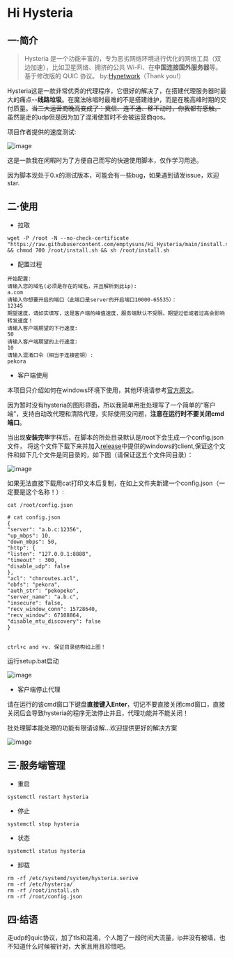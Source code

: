# Hi Hysteria

## 一·简介
> Hysteria 是一个功能丰富的，专为恶劣网络环境进行优化的网络工具（双边加速），比如卫星网络、拥挤的公共 Wi-Fi、在**中国连接国外服务器**等。 基于修改版的 QUIC 协议。
by:[Hynetwork](https://github.com/HyNetwork)（Thank you!）

Hysteria这是一款非常优秀的代理程序，它很好的解决了，在搭建代理服务器时最大的痛点--**线路垃圾**。在魔法咏唱时最难的不是搭建维护，而是在晚高峰时期的交付质量。~~当三大运营商晚高变成了：奠信、连不通、移不动时，你我都有感触。~~ 虽然是走的udp但是因为加了混淆使暂时不会被运营商qos。

项目作者提供的速度测试:

![image](https://raw.githubusercontent.com/HyNetwork/hysteria/master/docs/bench/bench.png)


这是一款我在闲暇时为了方便自己而写的快速使用脚本，仅作学习用途。

因为脚本现处于0.x的测试版本，可能会有一些bug，如果遇到请发issue，欢迎star.

## 二·使用
- 拉取

```
wget -P /root -N --no-check-certificate "https://raw.githubusercontent.com/emptysuns/Hi_Hysteria/main/install.sh" && chmod 700 /root/install.sh && sh /root/install.sh
```
- 配置过程

```
开始配置: 
请输入您的域名(必须是存在的域名，并且解析到此ip):
a.com
请输入你想要开启的端口（此端口是server的开启端口10000-65535）：
12345
期望速度，请如实填写，这是客户端的峰值速度，服务端默认不受限。期望过低或者过高会影响转发速度！
请输入客户端期望的下行速度:
50
请输入客户端期望的上行速度:
10
请输入混淆口令（相当于连接密钥）:
pekora
```
- 客户端使用

本项目只介绍如何在windows环境下使用，其他环境请参考[官方原文](https://github.com/HyNetwork/hysteria)。

因为暂时没有hysteria的图形界面，所以我简单用批处理写了一个简单的“客户端”，支持自动改代理和清除代理，实际使用没问题，**注意在运行时不要关闭cmd端口**。


当出现**安装完毕**字样后，在脚本的所处目录默认是/root下会生成一个config.json文件，
将这个文件下载下来并加入[release](https://github.com/emptysuns/Hi_Hysteria/releases/download/0.1/hihysteria_windows0.1.rar)中提供的windows的client,保证这个文件和如下几个文件是同目录的，如下图（请保证这五个文件同目录）：

![image](https://cloud.iacg.cf/0:/normal/img/hihysteria/Screenshot_2.png)



如果无法直接下载用cat打印文本后复制，在如上文件夹新建一个config.json（一定要是这个名称！）:

```
cat /root/config.json

# cat config.json 
{
"server": "a.b.c:12356",
"up_mbps": 10,
"down_mbps": 50,
"http": {
"listen": "127.0.0.1:8888",
"timeout" : 300,
"disable_udp": false
},
"acl": "chnroutes.acl",
"obfs": "pekora",
"auth_str": "pekopeko",
"server_name": "a.b.c",
"insecure": false,
"recv_window_conn": 15728640,
"recv_window": 67108864,
"disable_mtu_discovery": false
}


ctrl+c and +v. 保证目录结构如上图！
```

运行setup.bat启动

![image](https://cloud.iacg.cf/0:/normal/img/hihysteria/mark.png)

- 客户端停止代理

请在运行的该cmd窗口下键盘**直接键入Enter**，切记不要直接关闭cmd窗口，直接关闭后会导致hysteria的程序无法停止并且，代理功能并不能关闭！

批处理脚本能处理的功能有限请谅解...欢迎提供更好的解决方案

![image](https://cloud.iacg.cf/0:/normal/img/hihysteria/Screenshot_3.png)

## 三·服务端管理
- 重启

```
systemctl restart hysteria
```
- 停止

```
systemctl stop hysteria
```
- 状态

```
systemctl status hysteria
```


- 卸载

```
rm -rf /etc/systemd/system/hysteria.serive
rm -rf /etc/hysteria/
rm -rf /root/install.sh
rm -rf /root/config.json
```
## 四·结语

走udp的quic协议，加了tls和混淆，个人跑了一段时间大流量，ip并没有被墙，也不知道什么时候被针对，大家且用且珍惜吧。

